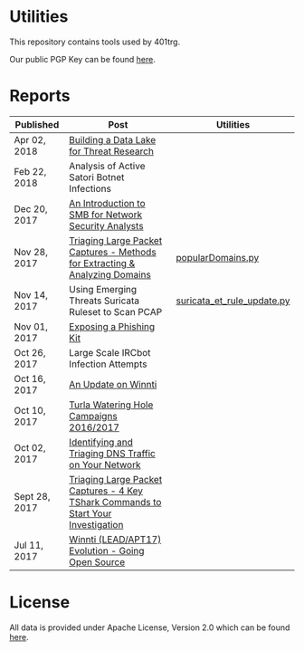Utilities
==================

This repository contains tools used by 401trg.

Our public PGP Key can be found [here](https://keybase.io/401trg/pgp_keys.asc?fingerprint=1c3e9c9719d6480f1446e4f1812dc5f3628952f9).

# Reports

| Published | Post | Utilities |
|-------------------------------------------------------------------------------------------------------------------|-----------------------------------------------------------------------------------------------------------------------------------------------------------------------------------------------------|--------------|
| Apr 02, 2018 | [Building a Data Lake for Threat Research](https://401trg.github.io/pages/building-a-data-lake-for-threat-research.html) | |
| Feb 22, 2018 | Analysis of Active Satori Botnet Infections | |
| Dec 20, 2017 | [An Introduction to SMB for Network Security Analysts](https://401trg.github.io/pages/an-introduction-to-smb-for-network-security-analysts.html)| |
| Nov 28, 2017 | [Triaging Large Packet Captures - Methods for Extracting & Analyzing Domains](https://401trg.github.io/pages/triaging-large-packet-captures-methods-for-extracting-analyzing-domains.html) | [popularDomains.py](https://github.com/401trg/utilities/blob/master/popularDomains.py) |
| Nov 14, 2017 | Using Emerging Threats Suricata Ruleset to Scan PCAP | [suricata_et_rule_update.py](https://github.com/401trg/utilities/blob/master/suricata_et_rule_update.py) |
| Nov 01, 2017 | [Exposing a Phishing Kit](https://401trg.github.io/pages/exposing-a-phishing-kit.html) | |
 | Oct 26, 2017 | Large Scale IRCbot Infection Attempts | |
| Oct 16, 2017 | [An Update on Winnti](https://401trg.github.io/pages/an-update-on-winnti.html) | |
| Oct 10, 2017 | [Turla Watering Hole Campaigns 2016/2017](https://401trg.github.io/pages/turla-watering-hole-campaigns-2016-2017/) | |
| Oct 02, 2017 | [Identifying and Triaging DNS Traffic on Your Network](https://401trg.github.io/pages/identifying-and-triaging-dns-traffic-on-your-network/)| |
| Sept 28, 2017 | [Triaging Large Packet Captures - 4 Key TShark Commands to Start Your Investigation](https://401trg.github.io/triaging-large-packet-captures-4-key-tshark-commands-to-start-your-investigation.html) |  |
| Jul 11, 2017 | [Winnti (LEAD/APT17) Evolution - Going Open Source](https://401trg.github.io/pages/winnti-evolution-going-open-source/) | | 

# License
All data is provided under Apache License, Version 2.0 which can be found [here](https://www.apache.org/licenses/LICENSE-2.0).
